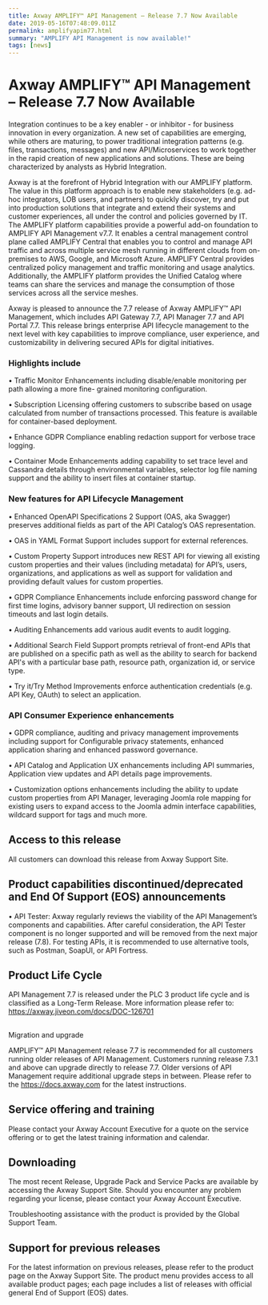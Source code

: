 ```yaml
---
title: Axway AMPLIFY™ API Management – Release 7.7 Now Available
date: 2019-05-16T07:48:09.011Z
permalink: amplifyapim77.html
summary: "AMPLIFY API Management is now available!"
tags: [news]
---
```


# Axway AMPLIFY™ API Management – Release 7.7 Now Available

Integration continues to be a key enabler - or inhibitor - for business innovation in every organization. A new set of capabilities are emerging, while others are maturing, to power traditional integration patterns (e.g. files, transactions, messages) and new API/Microservices to work together in the rapid creation of new applications and solutions. These are being characterized by analysts as Hybrid Integration.

Axway is at the forefront of Hybrid Integration with our AMPLIFY platform. The value in this platform approach is to enable new stakeholders (e.g. ad-hoc integrators, LOB users, and partners) to quickly discover, try and put into production solutions that integrate and extend their systems and customer experiences, all under the control and policies governed by IT. The AMPLIFY platform capabilities provide a powerful add-on foundation to AMPLIFY API Management v7.7. It enables a central management control plane called AMPLIFY Central that enables you to control and manage API traffic and across multiple service mesh running in different clouds from on-premises to AWS, Google, and Microsoft Azure. AMPLIFY Central provides centralized policy management and traffic monitoring and usage analytics. Additionally, the AMPLIFY platform provides the Unified Catalog where teams can share the services and manage the consumption of those services across all the service meshes.

Axway is pleased to announce the 7.7 release of Axway AMPLIFY™ API Management, which includes API Gateway 7.7, API Manager 7.7 and API Portal 7.7. This release brings enterprise API lifecycle management to the next level with key capabilities to improve compliance, user experience, and customizability in delivering secured APIs for digital initiatives.



### Highlights include

•	Traffic Monitor Enhancements including disable/enable monitoring per path allowing a more fine- grained monitoring configuration.

•	Subscription Licensing offering customers to subscribe based on usage calculated from number of transactions processed. This feature is available for container-based deployment.

•	Enhance GDPR Compliance enabling redaction support for verbose trace logging.

•	Container Mode Enhancements adding capability to set trace level and Cassandra details through environmental variables, selector log file naming support and the ability to insert files at container startup.

### New features for API Lifecycle Management

•	Enhanced OpenAPI Specifications 2 Support (OAS, aka Swagger) preserves additional fields as part of the API Catalog’s OAS representation.

•	OAS in YAML Format Support includes support for external references.

•	Custom Property Support introduces new REST API for viewing all existing custom properties and their values (including metadata) for API’s, users, organizations, and applications as well as support for validation and providing default values for custom properties.

•	GDPR Compliance Enhancements include enforcing password change for first time logins, advisory banner support, UI redirection on session timeouts and last login details.

•	Auditing Enhancements add various audit events to audit logging.

•	Additional Search Field Support prompts retrieval of front-end APIs that are published on a specific path as well as the ability to search for backend API's with a particular base path, resource path, organization id, or service type.

•	Try it/Try Method Improvements enforce authentication credentials (e.g. API Key, OAuth) to select an application.



### API Consumer Experience enhancements



•	GDPR compliance, auditing and privacy management improvements including support for Configurable privacy statements, enhanced application sharing and enhanced password governance.

•	API Catalog and Application UX enhancements including API summaries, Application view updates and API details page improvements.

•	Customization options enhancements including the ability to update custom properties from API Manager, leveraging Joomla role mapping for existing users to expand access to the Joomla admin interface capabilities, wildcard support for tags and much more.





## Access to this release

All customers can download this release from Axway Support Site.



## Product capabilities discontinued/deprecated and End Of Support (EOS) announcements

•	API Tester: Axway regularly reviews the viability of the API Management’s components and capabilities. After careful consideration, the API Tester component is no longer supported and will be removed from the next major release (7.8). For testing APIs, it is recommended to use alternative tools, such as Postman, SoapUI, or API Fortress.



## Product Life Cycle

API Management 7.7 is released under the PLC 3 product life cycle and is classified as a Long-Term Release. More information please refer to: https://axway.jiveon.com/docs/DOC-126701



##Migration and upgrade

AMPLIFY™ API Management release 7.7 is recommended for all customers running older releases of API Management. Customers running release 7.3.1 and above can upgrade directly to release 7.7. Older versions of API Management require additional upgrade steps in between. Please refer to the https://docs.axway.com for the latest instructions.



## Service offering and training

Please contact your Axway Account Executive for a quote on the service offering or to get the latest training information and calendar.

## Downloading

The most recent Release, Upgrade Pack and Service Packs are available by accessing the Axway Support Site. Should you encounter any problem regarding your license, please contact your Axway Account Executive.

Troubleshooting assistance with the product is provided by the Global Support Team.

## Support for previous releases

For the latest information on previous releases, please refer to the product page on the Axway Support Site. The product menu provides access to all available product pages; each page includes a list of releases with official general End of Support (EOS) dates.
